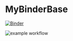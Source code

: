 # MyBinderBase

[![Binder](https://mybinder.org/badge_logo.svg)](https://mybinder.org/v2/gh/jmake/PyPhysX/HEAD)

![example workflow](https://github.com/jmake/PyPhysX/actions/workflows/workflowa.yml/badge.svg)
